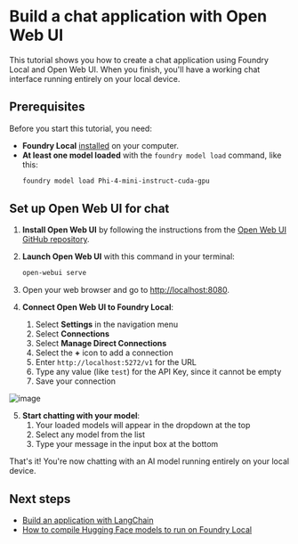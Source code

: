 # Build a chat application with Open Web UI

This tutorial shows you how to create a chat application using Foundry Local and Open Web UI. When you finish, you'll have a working chat interface running entirely on your local device.

## Prerequisites

Before you start this tutorial, you need:

- **Foundry Local** [installed](../get-started.md) on your computer.
- **At least one model loaded** with the `foundry model load` command, like this:
  ```bash
  foundry model load Phi-4-mini-instruct-cuda-gpu
  ```

## Set up Open Web UI for chat

1. **Install Open Web UI** by following the instructions from the [Open Web UI GitHub repository](https://github.com/open-webui/open-webui).

2. **Launch Open Web UI** with this command in your terminal:

   ```bash
   open-webui serve
   ```

3. Open your web browser and go to [http://localhost:8080](http://localhost:8080).

4. **Connect Open Web UI to Foundry Local**:

   1. Select **Settings** in the navigation menu
   2. Select **Connections**
   3. Select **Manage Direct Connections**
   4. Select the **+** icon to add a connection
   5. Enter `http://localhost:5272/v1` for the URL
   6. Type any value (like `test`) for the API Key, since it cannot be empty
   7. Save your connection

![image](https://github.com/user-attachments/assets/82437726-2b80-442a-b9bc-df46eb7f3d77)

5. **Start chatting with your model**:
   1. Your loaded models will appear in the dropdown at the top
   2. Select any model from the list
   3. Type your message in the input box at the bottom

That's it! You're now chatting with an AI model running entirely on your local device.

## Next steps

- [Build an application with LangChain](use-langchain-with-foundry-local.md)
- [How to compile Hugging Face models to run on Foundry Local](../how-to/how-to-compile-hugging-face-models.md)
